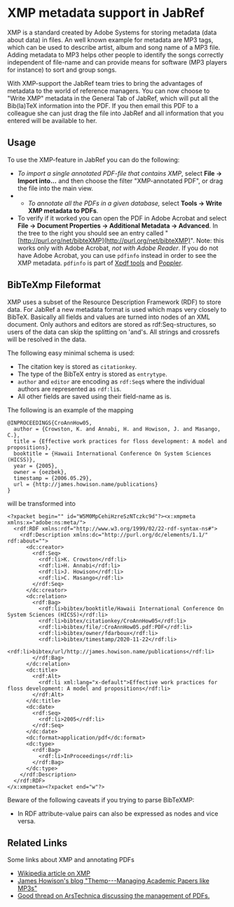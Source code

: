 # XMP metadata support in JabRef

XMP is a standard created by Adobe Systems for storing metadata \(data about data\) in files. An well known example for metadata are MP3 tags, which can be used to describe artist, album and song name of a MP3 file. Adding metadata to MP3 helps other people to identify the songs correctly independent of file-name and can provide means for software \(MP3 players for instance\) to sort and group songs.

With XMP-support the JabRef team tries to bring the advantages of metadata to the world of reference managers. You can now choose to "Write XMP" metadata in the General Tab of JabRef, which will put all the Bib\(la\)TeX information into the PDF. If you then email this PDF to a colleague she can just drag the file into JabRef and all information that you entered will be available to her.

## Usage

To use the XMP-feature in JabRef you can do the following:

* _To import a single annotated PDF-file_ _that contains XMP_, select **File → Import into...** and then choose the filter "XMP-annotated PDF", or drag the file into the main view.
* * _To annotate all the PDFs in a given database,_ select **Tools → Write XMP metadata to PDFs**.
* To verify if it worked you can open the PDF in Adobe Acrobat and select **File → Document Properties → Additional Metadata → Advanced**. In the tree to the right you should see an entry called "[http://purl.org/net/bibteXMP](http://purl.org/net/bibteXMP)". Note: this works only with Adobe Acrobat, _not with Adobe Reader_. If you do not have Adobe Acrobat, you can use `pdfinfo` instead in order to see the XMP metadata. `pdfinfo` is part of [Xpdf tools](http://www.foolabs.com/xpdf/)  and [Poppler](http://poppler.freedesktop.org).

## BibTeXmp Fileformat

XMP uses a subset of the Resource Description Framework \(RDF\) to store data. For JabRef a new metadata format is used which maps very closely to BibTeX. Basically all fields and values are turned into nodes of an XML document. Only authors and editors are stored as rdf:Seq-structures, so users of the data can skip the splitting on 'and's. All strings and crossrefs will be resolved in the data.

The following easy minimal schema is used:

* The citation key is stored as `citationkey`.
* The type of the BibTeX entry is stored as `entrytype`.
* `author` and `editor` are encoding as `rdf:Seq`s where the individual authors are represented as `rdf:li`s.
* All other fields are saved using their field-name as is.

The following is an example of the mapping

```text
@INPROCEEDINGS{CroAnnHow05,
  author = {Crowston, K. and Annabi, H. and Howison, J. and Masango, C.},
  title = {Effective work practices for floss development: A model and propositions},
  booktitle = {Hawaii International Conference On System Sciences (HICSS)},
  year = {2005},
  owner = {oezbek},
  timestamp = {2006.05.29},
  url = {http://james.howison.name/publications}
}
```

will be transformed into

```markup
<?xpacket begin="﻿" id="W5M0MpCehiHzreSzNTczkc9d"?><x:xmpmeta xmlns:x="adobe:ns:meta/">
  <rdf:RDF xmlns:rdf="http://www.w3.org/1999/02/22-rdf-syntax-ns#">
    <rdf:Description xmlns:dc="http://purl.org/dc/elements/1.1/" rdf:about="">
      <dc:creator>
        <rdf:Seq>
          <rdf:li>K. Crowston</rdf:li>
          <rdf:li>H. Annabi</rdf:li>
          <rdf:li>J. Howison</rdf:li>
          <rdf:li>C. Masango</rdf:li>
        </rdf:Seq>
      </dc:creator>
      <dc:relation>
        <rdf:Bag>
          <rdf:li>bibtex/booktitle/Hawaii International Conference On System Sciences (HICSS)</rdf:li>
          <rdf:li>bibtex/citationkey/CroAnnHow05</rdf:li>
          <rdf:li>bibtex/file/:CroAnnHow05.pdf:PDF</rdf:li>
          <rdf:li>bibtex/owner/fdarboux</rdf:li>
          <rdf:li>bibtex/timestamp/2020-11-22</rdf:li>
          <rdf:li>bibtex/url/http://james.howison.name/publications</rdf:li>
        </rdf:Bag>
      </dc:relation>
      <dc:title>
        <rdf:Alt>
          <rdf:li xml:lang="x-default">Effective work practices for floss development: A model and propositions</rdf:li>
        </rdf:Alt>
      </dc:title>
      <dc:date>
        <rdf:Seq>
          <rdf:li>2005</rdf:li>
        </rdf:Seq>
      </dc:date>
      <dc:format>application/pdf</dc:format>
      <dc:type>
        <rdf:Bag>
          <rdf:li>InProceedings</rdf:li>
        </rdf:Bag>
      </dc:type>
    </rdf:Description>
  </rdf:RDF>
</x:xmpmeta><?xpacket end="w"?>
```

Beware of the following caveats if you trying to parse BibTeXMP:

* In RDF attribute-value pairs can also be expressed as nodes and vice versa.

## Related Links

Some links about XMP and annotating PDFs

* [Wikipedia article on XMP](https://en.wikipedia.org/wiki/Extensible_Metadata_Platform)
* [James Howison's blog "Themp---Managing Academic Papers like MP3s"](https://web.archive.org/web/20110424121251/http://freelancepropaganda.com/themp/)
* [Good thread on ArsTechnica discussing the management of PDFs.](http://arstechnica.com/civis/viewtopic.php?f=19&t=408429)

